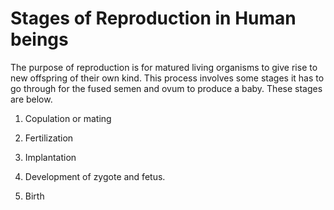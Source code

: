 # Stages of Reproduction in Human beings

The purpose of reproduction is for matured living organisms to give rise to new offspring of their own kind.  This process involves some stages it has to go through for the fused semen and ovum to produce a baby.  These stages are below.

1.	 Copulation or mating

2.	Fertilization

3.	Implantation

4.	Development of zygote and fetus.
5.	Birth

